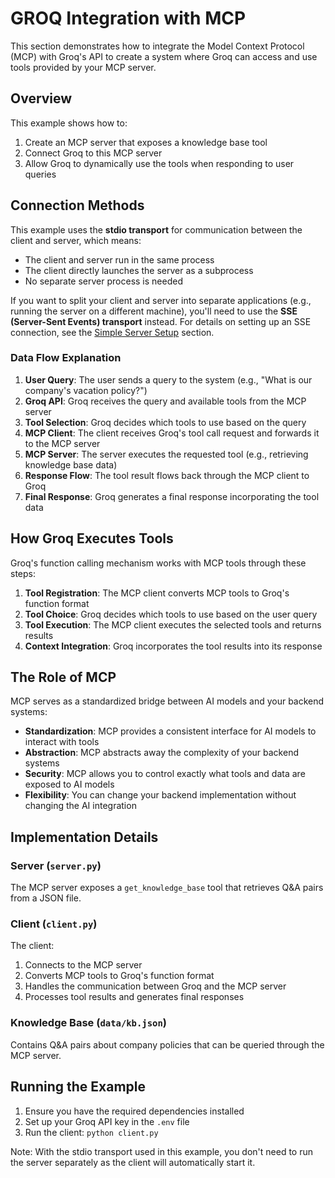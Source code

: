 # GROQ Integration with MCP

This section demonstrates how to integrate the Model Context Protocol (MCP) with Groq's API to create a system where Groq can access and use tools provided by your MCP server.

## Overview

This example shows how to:

1. Create an MCP server that exposes a knowledge base tool
2. Connect Groq to this MCP server
3. Allow Groq to dynamically use the tools when responding to user queries

## Connection Methods

This example uses the **stdio transport** for communication between the client and server, which means:

- The client and server run in the same process
- The client directly launches the server as a subprocess
- No separate server process is needed

If you want to split your client and server into separate applications (e.g., running the server on a different machine), you'll need to use the **SSE (Server-Sent Events) transport** instead. For details on setting up an SSE connection, see the [Simple Server Setup](../2-Simple-Server-Setup) section.

### Data Flow Explanation

1. **User Query**: The user sends a query to the system (e.g., "What is our company's vacation policy?")
2. **Groq API**: Groq receives the query and available tools from the MCP server
3. **Tool Selection**: Groq decides which tools to use based on the query
4. **MCP Client**: The client receives Groq's tool call request and forwards it to the MCP server
5. **MCP Server**: The server executes the requested tool (e.g., retrieving knowledge base data)
6. **Response Flow**: The tool result flows back through the MCP client to Groq
7. **Final Response**: Groq generates a final response incorporating the tool data

## How Groq Executes Tools

Groq's function calling mechanism works with MCP tools through these steps:

1. **Tool Registration**: The MCP client converts MCP tools to Groq's function format
2. **Tool Choice**: Groq decides which tools to use based on the user query
3. **Tool Execution**: The MCP client executes the selected tools and returns results
4. **Context Integration**: Groq incorporates the tool results into its response

## The Role of MCP

MCP serves as a standardized bridge between AI models and your backend systems:

- **Standardization**: MCP provides a consistent interface for AI models to interact with tools
- **Abstraction**: MCP abstracts away the complexity of your backend systems
- **Security**: MCP allows you to control exactly what tools and data are exposed to AI models
- **Flexibility**: You can change your backend implementation without changing the AI integration

## Implementation Details

### Server (`server.py`)

The MCP server exposes a `get_knowledge_base` tool that retrieves Q&A pairs from a JSON file.

### Client (`client.py`)

The client:

1. Connects to the MCP server
2. Converts MCP tools to Groq's function format
3. Handles the communication between Groq and the MCP server
4. Processes tool results and generates final responses

### Knowledge Base (`data/kb.json`)

Contains Q&A pairs about company policies that can be queried through the MCP server.

## Running the Example

1. Ensure you have the required dependencies installed
2. Set up your Groq API key in the `.env` file
3. Run the client: `python client.py`

Note: With the stdio transport used in this example, you don't need to run the server separately as the client will automatically start it.
